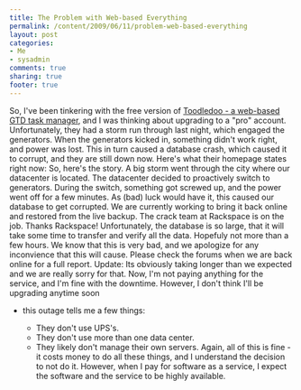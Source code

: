 ```yaml
---
title: The Problem with Web-based Everything
permalink: /content/2009/06/11/problem-web-based-everything
layout: post
categories:
- Me
- sysadmin
comments: true
sharing: true
footer: true
---
```

So, I've been tinkering with the free version of [Toodledoo - a web-based GTD
task manager](http://www.toodledo.com/), and I was thinking about upgrading to
a "pro" account. Unfortunately, they had a storm run through last night, which
engaged the generators. When the generators kicked in, something didn't work
right, and power was lost. This in turn caused a database crash, which caused
it to corrupt, and they are still down now.  Here's what their homepage states
right now:  So, here's the story. A big storm went through the city where our
datacenter is located. The datacenter decided to proactively switch to
generators. During the switch, something got screwed up, and the power went
off for a few minutes. As (bad) luck would have it, this caused our database
to get corrupted. We are currently working to bring it back online and
restored from the live backup. The crack team at Rackspace is on the job.
Thanks Rackspace! Unfortunately, the database is so large, that it will take
some time to transfer and verify all the data. Hopefuly not more than a few
hours. We know that this is very bad, and we apologize for any inconvience
that this will cause. Please check the forums when we are back online for a
full report.  Update: Its obviously taking longer than we expected and we are
really sorry for that.  Now, I'm not paying anything for the service, and I'm
fine with the downtime. However, I don't think I'll be upgrading anytime soon
- this outage tells me a few things:

  * They don't use UPS's.
  * They don't use more than one data center.
  * They likely don't manage their own servers.
Again, all of this is fine - it costs money to do all these things, and I
understand the decision to not do it. However, when I pay for software as a
service, I expect the software and the service to be highly available.

